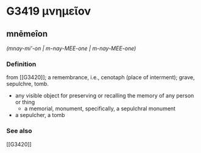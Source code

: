 # G3419 μνημεῖον

## mnēmeîon

_(mnay-mi'-on | m-nay-MEE-one | m-nay-MEE-one)_

### Definition

from [[G3420]]; a remembrance, i.e., cenotaph (place of interment); grave, sepulchre, tomb.

- any visible object for preserving or recalling the memory of any person or thing
  - a memorial, monument, specifically, a sepulchral monument
- a sepulcher, a tomb

### See also

[[G3420]]

